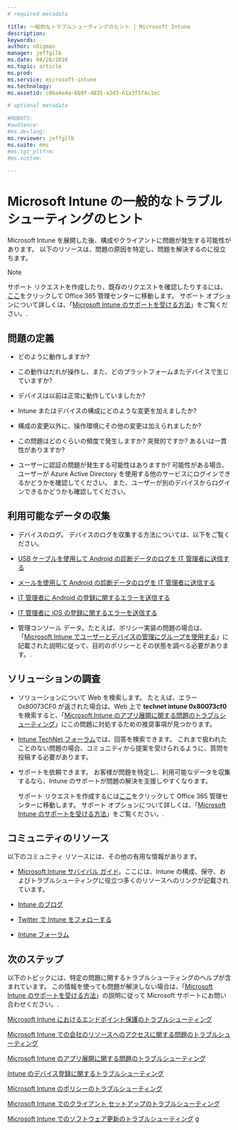 ```yaml
---
# required metadata

title: 一般的なトラブルシューティングのヒント | Microsoft Intune
description:
keywords:
author: nbigman
manager: jeffgilb
ms.date: 04/28/2016
ms.topic: article
ms.prod:
ms.service: microsoft-intune
ms.technology:
ms.assetid: c86a4e4a-6b9f-4835-a3d3-61a3f5f4c1ec

# optional metadata

#ROBOTS:
#audience:
#ms.devlang:
ms.reviewer: jeffgilb
ms.suite: ems
#ms.tgt_pltfrm:
#ms.custom:

---
```


# Microsoft Intune の一般的なトラブルシューティングのヒント
Microsoft Intune を展開した後、構成やクライアントに問題が発生する可能性があります。 以下のリソースは、問題の原因を特定し、問題を解決するのに役立ちます。

> [!NOTE]
> サポート リクエストを作成したり、既存のリクエストを確認したりするには、[ここ](https://portal.office.com/admin/default.aspx)をクリックして Office 365 管理センターに移動します。 サポート オプションについて詳しくは、「[Microsoft Intune のサポートを受ける方法](how-to-get-support-for-microsoft-intune.md)」をご覧ください。.
## 問題の定義

-   どのように動作しますか?

-   この動作はだれが操作し、また、どのプラットフォームまたデバイスで生じていますか?

-   デバイスは以前は正常に動作していましたか?

-   Intune またはデバイスの構成にどのような変更を加えましたか?

-   構成の変更以外に、操作環境にその他の変更は加えられましたか?

-   この問題はどのくらいの頻度で発生しますか? 突発的ですか? あるいは一貫性がありますか?

-   ユーザーに認証の問題が発生する可能性はありますか?  可能性がある場合、ユーザーが Azure Active Directory を使用する他のサービスにログインできるかどうかを確認してください。 また、ユーザーが別のデバイスからログインできるかどうかも確認してください。

## 利用可能なデータの収集

-   デバイスのログ。 デバイスのログを収集する方法については、以下をご覧ください。
  - [USB ケーブルを使用して Android の診断データのログを IT 管理者に送信する](/intune/enduser/send-diagnostic-data-logs-to-your-it-administrator-using-a-usb-cable-android)
  - [メールを使用して Android の診断データのログを IT 管理者に送信する](/intune/enduser/send-diagnostic-data-logs-to-your-it-administrator-using-email-android)
  - [IT 管理者に Android の登録に関するエラーを送信する](/intune/enduser/send-enrollment-errors-to-your-it-administrator-android)
  - [IT 管理者に iOS の登録に関するエラーを送信する](/intune/enduser/send-errors-to-your-it-admin-ios.md)

-   管理コンソール データ。たとえば、ポリシー実装の問題の場合は、「[Microsoft Intune でユーザーとデバイスの管理にグループを使用する](/indune/deploy-use/use-groups-to-manage-users-and-devices-with-microsoft-intune)」に記載された説明に従って、目的のポリシーとその状態を調べる必要があります。.

## ソリューションの調査

-   ソリューションについて Web を検索します。 たとえば、エラー 0x80073CF0 が返された場合は、Web 上で **technet intune 0x80073cf0** を検索すると、「[Microsoft Intune のアプリ展開に関する問題のトラブルシューティング](troubleshoot-app-deployment-problems-in-microsoft-intune.md)」にこの問題に対処するための推奨事項が見つかります。

-   [Intune TechNet フォーラム](https://social.technet.microsoft.com/Forums/en-US/home?forum=microsoftintuneprod)では、回答を検索できます。  これまで扱われたことのない問題の場合、コミュニティから提案を受けられるように、質問を投稿する必要があります。

-   サポートを依頼できます。 お客様が問題を特定し、利用可能なデータを収集するなら、Intune のサポートが問題の解決を支援しやすくなります。

    サポート リクエストを作成するには[ここ](https://portal.office.com/admin/default.aspx)をクリックして Office 365 管理センターに移動します。 サポート オプションについて詳しくは、「[Microsoft Intune のサポートを受ける方法](how-to-get-support-for-microsoft-intune.md)」をご覧ください。.

## コミュニティのリソース
以下のコミュニティ リソースには、その他の有用な情報があります。

-   [Microsoft Intune サバイバル ガイド](http://social.technet.microsoft.com/wiki/contents/articles/23431.microsoft-intune-survival-guide.aspx)。ここには、Intune の構成、保守、およびトラブルシューティングに役立つ多くのリソースへのリンクが記載されています。

-   [Intune のブログ](http://blogs.technet.com/b/windowsintune/)

-   [Twitter で Intune をフォローする](https://twitter.com/MSIntune)

-   [Intune フォーラム](https://social.technet.microsoft.com/Forums/home?category=microsoftintune&filter=alltypes&sort=lastpostdesc)

## 次のステップ
以下のトピックには、特定の問題に関するトラブルシューティングのヘルプが含まれています。 この情報を使っても問題が解決しない場合は、「[Microsoft Intune のサポートを受ける方法](how-to-get-support-for-microsoft-intune.md)」の説明に従って Microsoft サポートにお問い合わせください。.

[Microsoft Intune におけるエンドポイント保護のトラブルシューティング](troubleshoot-endpoint-protection-in-microsoft-intune.md)

[Microsoft Intune での会社のリソースへのアクセスに関する問題のトラブルシューティング](troubleshoot-company-resource-access-problems-with-microsoft-intune.md)

[Microsoft Intune のアプリ展開に関する問題のトラブルシューティング](troubleshoot-app-deployment-problems-in-microsoft-intune.md)

[Intune のデバイス登録に関するトラブルシューティング](troubleshoot-device-enrollment-in-intune.md)

[Microsoft Intune のポリシーのトラブルシューティング](troubleshoot-policies-in-microsoft-intune.md)

[Microsoft Intune でのクライアント セットアップのトラブルシューティング](troubleshoot-client-setup-in-microsoft-intune.md)

[Microsoft Intune でのソフトウェア更新のトラブルシューティング](troubleshoot-software-updates-in-microsoft-intune.md)
g


<!--HONumber=May16_HO1-->


